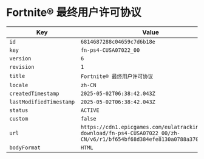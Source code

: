 # Fortnite® 最终用户许可协议

| Key | Value |
| --- | ----- |
| `id` | `6814687288c04659c7d6b18e` |
| `key` | `fn-ps4-CUSA07022_00` |
| `version` | `6` |
| `revision` | `1` |
| `title` | `Fortnite® 最终用户许可协议` |
| `locale` | `zh-CN` |
| `createdTimestamp` | `2025-05-02T06:38:42.043Z` |
| `lastModifiedTimestamp` | `2025-05-02T06:38:42.043Z` |
| `status` | `ACTIVE` |
| `custom` | `false` |
| `url` | `https://cdn1.epicgames.com/eulatracking-download/fn-ps4-CUSA07022_00/zh-CN/v6/r1/bf654bf68d384efe8130a0788a370d7b.pdf` |
| `bodyFormat` | `HTML` |
